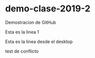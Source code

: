 # demo-clase-2019-2
Demostracion de GitHub

Esta es la linea 1

Esta es la linea desde el desktop

test de conflicto
